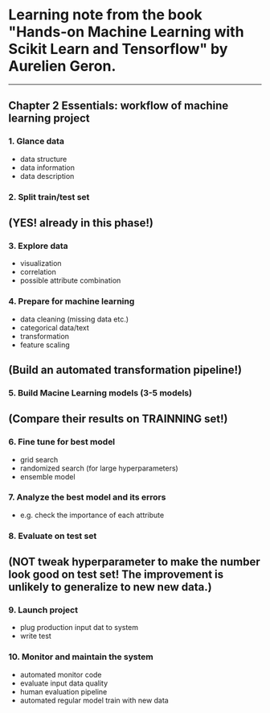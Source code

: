 # Learning note from the book "Hands-on Machine Learning with Scikit Learn and Tensorflow" by Aurelien Geron. 
---
## Chapter 2 Essentials: workflow of machine learning project
### 1. Glance data
* data structure
* data information
* data description

### 2. Split train/test set 
## (YES! already in this phase!)

### 3. Explore data
* visualization
* correlation
* possible attribute combination

### 4. Prepare for machine learning
* data cleaning (missing data etc.)
* categorical data/text
* transformation
* feature scaling
## (Build an automated transformation pipeline!)

### 5. Build Macine Learning models (3-5 models)
## (Compare their results on TRAINNING set!)

### 6. Fine tune for best model
* grid search
* randomized search (for large hyperparameters)
* ensemble model

### 7. Analyze the best model and its errors
* e.g. check the importance of each attribute

### 8. Evaluate on test set
## (NOT tweak hyperparameter to make the number look good on test set! The improvement is unlikely to generalize to new new data.)

### 9. Launch project
* plug production input dat to system
* write test

### 10. Monitor and maintain the system
* automated monitor code
* evaluate input data quality
* human evaluation pipeline
* automated regular model train with new data
